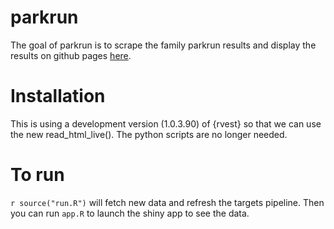 # parkrun

<!-- badges: start -->

<!-- badges: end -->

The goal of parkrun is to scrape the family parkrun results and display the results on github pages [here](https://matthewhillary.github.io/parkrun/).

# Installation

This is using a development version (1.0.3.90) of {rvest} so that we can use the new read_html_live(). The python scripts are no longer needed.

# To run

`r source("run.R")` will fetch new data and refresh the targets pipeline. Then you can run `app.R` to launch the shiny app to see the data.
